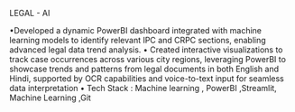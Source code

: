 
LEGAL - AI

•Developed a dynamic PowerBI dashboard integrated with machine learning
models to identify relevant IPC and CRPC sections, enabling advanced legal
data trend analysis.
• Created interactive visualizations to track case occurrences across various
city regions, leveraging PowerBI to showcase trends and patterns from legal
documents in both English and Hindi, supported by OCR capabilities and
voice-to-text input for seamless data interpretation
• Tech Stack : Machine learning , PowerBI ,Streamlit, Machine Learning ,Git
